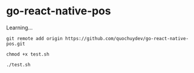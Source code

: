 # go-react-native-pos

Learning...

```
git remote add origin https://github.com/quochuydev/go-react-native-pos.git
```

```
chmod +x test.sh

./test.sh
```

